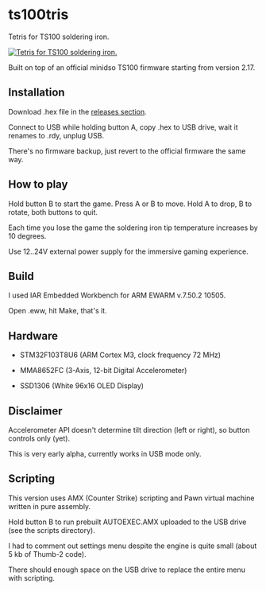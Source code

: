 ts100tris
=========

Tetris for TS100 soldering iron.

[![Tetris for TS100 soldering iron.](http://img.youtube.com/vi/Buzew1z1AhQ/0.jpg)](https://www.youtube.com/watch?v=Buzew1z1AhQ)

Built on top of an official minidso TS100 firmware starting from version 2.17.

Installation
------------
Download .hex file in the [releases section](https://github.com/joric/ts100tris/releases).

Connect to USB while holding button A, copy .hex to USB drive, wait it renames to .rdy, unplug USB.

There's no firmware backup, just revert to the official firmware the same way.


How to play
-----------

Hold button B to start the game. Press A or B to move. Hold A to drop, B to rotate, both buttons to quit.

Each time you lose the game the soldering iron tip temperature increases by 10 degrees.

Use 12..24V external power supply for the immersive gaming experience.


Build
-----

I used IAR Embedded Workbench for ARM EWARM v.7.50.2 10505.

Open .eww, hit Make, that's it.


Hardware
--------

* STM32F103T8U6 (ARM Cortex M3, clock frequency 72 MHz)

* MMA8652FC (3-Axis, 12-bit Digital Accelerometer)

* SSD1306 (White 96x16 OLED Display)

Disclaimer
----------

Accelerometer API doesn't determine tilt direction (left or right), so button controls only (yet).

This is very early alpha, currently works in USB mode only.

Scripting
---------

This version uses AMX (Counter Strike) scripting and Pawn virtual machine written in pure assembly.

Hold button B to run prebuilt AUTOEXEC.AMX uploaded to the USB drive (see the scripts directory).

I had to comment out settings menu despite the engine is quite small (about 5 kb of Thumb-2 code).

There should enough space on the USB drive to replace the entire menu with scripting.

